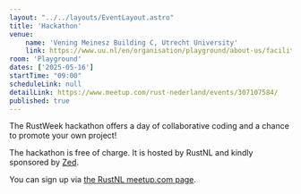 ```yaml
---
layout: "../../layouts/EventLayout.astro"
title: 'Hackathon'
venue: 
    name: 'Vening Meinesz Building C, Utrecht University'
    link: https://www.uu.nl/en/organisation/playground/about-us/facilities-bookings
room: 'Playground'
dates: ['2025-05-16']
startTime: "09:00"
scheduleLink: null
detailLink: https://www.meetup.com/rust-nederland/events/307107584/
published: true
---
```


The RustWeek hackathon offers a day of collaborative coding and a chance to promote your own project!

The hackathon is free of charge. It is hosted by RustNL and kindly sponsored by [Zed](https://zed.dev).

You can sign up via [the RustNL meetup.com page](https://www.meetup.com/rust-nederland/events/307107584/).